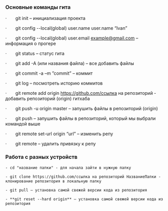 ### Основные команды гита

·       git init – инициализация проекта

·       git config --local(global) user.name user.name “Ivan”

·       git config --local(global) user.email example@gmail.com – информация о прогере

·       git status – статус гита

·       git add -A (или названия файла) – все добавить файлы

·       git commit -a –m ”commit” – коммит

·       git log – посмотреть историю коммитов

·       git remote add origin https://github.com/ссылка на репозиторий - добавить репозиторий (origin) гитхаба

·       git push -u origin master – запушить файлы в репозиторий (origin)

·       git push – запушить файлы в репозиторий, который мы выбрали командой выше

·       git remote set-url origin “url” – изменить репу

·       git remote – удалить привязку к репу

### Работа с разных устройств

	- cd "название папки" - для начала зайти в нужную папку
	
	- git clone https://github.com/ссылка на репозиторий НазваниеПапки - клонирование репозитория в локальную папку
	
	- git pull – установка самой свежей версии кода из репозитория
	
	- **git reset --hard origin** – установка самой свежей версии кода из репозитория
